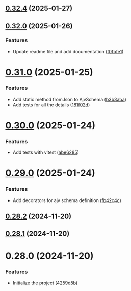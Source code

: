 

## [0.32.4](https://github.com/sirraminyavari/ajv-ts-schema/compare/0.32.1...0.32.4) (2025-01-27)

## [0.32.0](https://github.com/sirraminyavari/ajv-ts-schema/compare/0.31.0...0.32.0) (2025-01-26)

### Features

- Update readme file and add documentation ([f0fbfe1](https://github.com/sirraminyavari/ajv-ts-schema/commit/f0fbfe15e5dc78a8d6647ef0c780952da64c132e))

# [0.31.0](https://github.com/sirraminyavari/ajv-ts-schema/compare/0.30.0...0.31.0) (2025-01-25)

### Features

- Add static method fromJson to AjvSchema ([b3b3aba](https://github.com/sirraminyavari/ajv-ts-schema/commit/b3b3aba0b349414f22b5b313f7b931cf8cf67fd4))
- Add tests for all the details ([181f02d](https://github.com/sirraminyavari/ajv-ts-schema/commit/181f02ddcc4d3e590996be94e0b8341d2512a543))

# [0.30.0](https://github.com/sirraminyavari/ajv-ts-schema/compare/0.29.0...0.30.0) (2025-01-24)

### Features

- Add tests with vitest ([abe6285](https://github.com/sirraminyavari/ajv-ts-schema/commit/abe628579be5c60d55f5fbb0836027a7459dedbf))

# [0.29.0](https://github.com/sirraminyavari/ajv-ts-schema/compare/0.28.2...0.29.0) (2025-01-24)

### Features

- Add decorators for ajv schema definition ([fb42c4c](https://github.com/sirraminyavari/ajv-ts-schema/commit/fb42c4c98589f3d95b5d32f50579b54a825d3da6))

## [0.28.2](https://github.com/sirraminyavari/ajv-ts-schema/compare/0.28.1...0.28.2) (2024-11-20)

## [0.28.1](https://github.com/sirraminyavari/ajv-ts-schema/compare/0.28.0...0.28.1) (2024-11-20)

# 0.28.0 (2024-11-20)

### Features

- Initialize the project ([4259d5b](https://github.com/sirraminyavari/ajv-ts-schema/commit/4259d5b36b34a7f61647b0e1fbcb7a7845e20abf))
